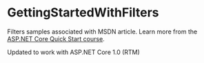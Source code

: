 # GettingStartedWithFilters

Filters samples associated with MSDN article. Learn more from the [ASP.NET Core Quick Start course](http://aspnetcorequickstart.com).

Updated to work with ASP.NET Core 1.0 (RTM)


